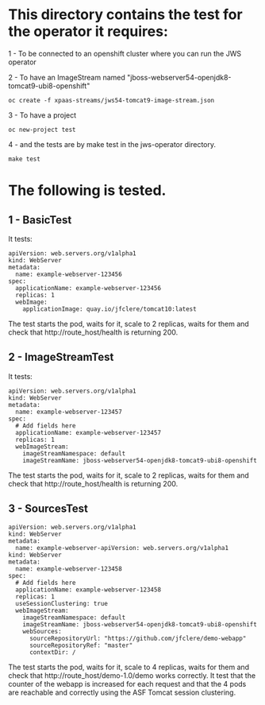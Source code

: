 # This directory contains the test for the operator it requires:

1 - To be connected to an openshift cluster where you can run the JWS operator

2 - To have an ImageStream named "jboss-webserver54-openjdk8-tomcat9-ubi8-openshift"
```
oc create -f xpaas-streams/jws54-tomcat9-image-stream.json
```
3 - To have a project
```
oc new-project test
```
4 - and the tests are by make test in the jws-operator directory.
```
make test
```
# The following is tested.

## 1 - BasicTest
It tests:
```
apiVersion: web.servers.org/v1alpha1
kind: WebServer
metadata:
  name: example-webserver-123456
spec:
  applicationName: example-webserver-123456
  replicas: 1
  webImage:
    applicationImage: quay.io/jfclere/tomcat10:latest
```
The test starts the pod, waits for it, scale to 2 replicas, waits for them and check that http://route_host/health is returning 200.

## 2 - ImageStreamTest
It tests:
```
apiVersion: web.servers.org/v1alpha1
kind: WebServer
metadata:
  name: example-webserver-123457
spec:
  # Add fields here
  applicationName: example-webserver-123457
  replicas: 1
  webImageStream:
    imageStreamNamespace: default
    imageStreamName: jboss-webserver54-openjdk8-tomcat9-ubi8-openshift
```
The test starts the pod, waits for it, scale to 2 replicas, waits for them and check that http://route_host/health is returning 200.

## 3 - SourcesTest
```
apiVersion: web.servers.org/v1alpha1
kind: WebServer
metadata:
  name: example-webserver-apiVersion: web.servers.org/v1alpha1
kind: WebServer
metadata:
  name: example-webserver-123458
spec:
  # Add fields here
  applicationName: example-webserver-123458
  replicas: 1
  useSessionClustering: true
  webImageStream:
    imageStreamNamespace: default
    imageStreamName: jboss-webserver54-openjdk8-tomcat9-ubi8-openshift
    webSources:
      sourceRepositoryUrl: "https://github.com/jfclere/demo-webapp"
      sourceRepositoryRef: "master"
      contextDir: /
```
The test starts the pod, waits for it, scale to 4 replicas, waits for them and check that http://route_host/demo-1.0/demo works correctly.
It test that the counter of the webapp is increased for each request and that the 4 pods are reachable and correctly using the ASF Tomcat session clustering.
